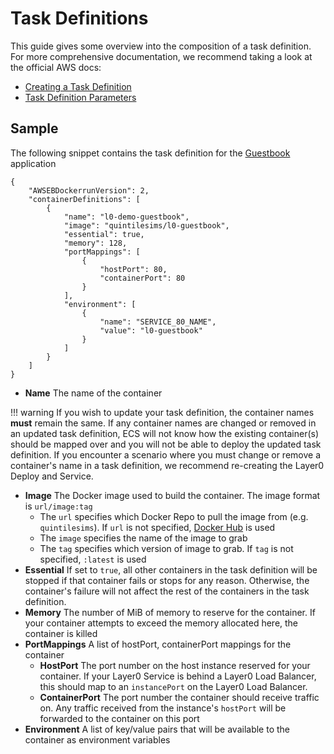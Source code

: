 # Task Definitions
This guide gives some overview into the composition of a task definition.
For more comprehensive documentation, we recommend taking a look at the official AWS docs:

* [Creating a Task Definition](http://docs.aws.amazon.com/AmazonECS/latest/developerguide/create-task-definition.html)
* [Task Definition Parameters](http://docs.aws.amazon.com/AmazonECS/latest/developerguide/task_definition_parameters.html)


## Sample
The following snippet contains the task definition for the [Guestbook](/guides/guestbook) application
```
{
    "AWSEBDockerrunVersion": 2,
    "containerDefinitions": [
        {
            "name": "l0-demo-guestbook",
            "image": "quintilesims/l0-guestbook",
            "essential": true,
            "memory": 128,
            "portMappings": [
                {
                    "hostPort": 80,
                    "containerPort": 80
                }
            ],
            "environment": [
                {
                    "name": "SERVICE_80_NAME",
                    "value": "l0-guestbook"
                }
            ]
        }
    ]
}
```

* **Name** The name of the container

!!! warning
If you wish to update your task definition, the container names **must** remain the same.
If any container names are changed or removed in an updated task definition,
ECS will not know how the existing container(s) should be mapped over and you will not be able to deploy the updated task definition.
If you encounter a scenario where you must change or remove a container's name in a task definition, we recommend re-creating the Layer0 Deploy and Service.


* **Image** The Docker image used to build the container. The image format is `url/image:tag`
    * The `url` specifies which Docker Repo to pull the image from (e.g. `quintilesims`).
If `url` is not specified, [Docker Hub](https://hub.docker.com/) is used
    * The `image` specifies the name of the image to grab
    * The `tag` specifies which version of image to grab.
If `tag` is not specified, `:latest` is used
* **Essential** If set to `true`, all other containers in the task definition will be stopped if that container fails or stops for any reason.
Otherwise, the container's failure will not affect the rest of the containers in the task definition.
* **Memory** The number of MiB of memory to reserve for the container.
If your container attempts to exceed the memory allocated here, the container is killed
* **PortMappings** A list of hostPort, containerPort mappings for the container
    * **HostPort** The port number on the host instance reserved for your container.
If your Layer0 Service is behind a Layer0 Load Balancer, this should map to an `instancePort` on the Layer0 Load Balancer.
    * **ContainerPort** The port number the container should receive traffic on.
Any traffic received from the instance's `hostPort` will be forwarded to the container on this port
* **Environment** A list of key/value pairs that will be available to the container as environment variables
